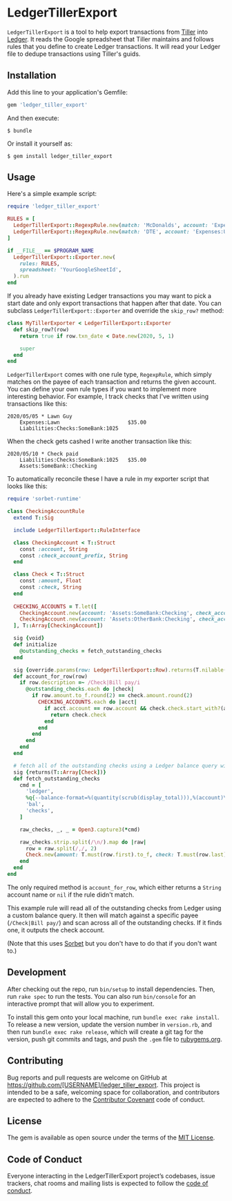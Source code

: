 # LedgerTillerExport

`LedgerTillerExport` is a tool to help export transactions from [Tiller](https://www.tillerhq/) into [Ledger](https://www.ledger-cli.org).
It reads the Google spreadsheet that Tiller maintains and follows rules that you define to create Ledger transactions.
It will read your Ledger file to dedupe transactions using Tiller's guids.

## Installation

Add this line to your application's Gemfile:

```ruby
gem 'ledger_tiller_export'
```

And then execute:

    $ bundle

Or install it yourself as:

    $ gem install ledger_tiller_export

## Usage

Here's a simple example script:

```ruby
require 'ledger_tiller_export'

RULES = [
  LedgerTillerExport::RegexpRule.new(match: 'McDonalds', account: 'Expenses:Food'),
  LedgerTillerExport::RegexpRule.new(match: 'DTE', account: 'Expenses:Utils:Energy'),
]

if __FILE__ == $PROGRAM_NAME
  LedgerTillerExport::Exporter.new(
    rules: RULES,
    spreadsheet: 'YourGoogleSheetId',
  ).run
end
```

If you already have existing Ledger transactions you may want to pick a start date and only export transactions that happen after that date.
You can subclass `LedgerTillerExport::Exporter` and override the `skip_row?` method:

```ruby
class MyTillerExporter < LedgerTillerExport::Exporter
  def skip_row?(row)
    return true if row.txn_date < Date.new(2020, 5, 1)

    super
  end
end
```

`LedgerTillerExport` comes with one rule type, `RegexpRule`, which simply matches on the payee of each transaction and returns the given account.
You can define your own rule types if you want to implement more interesting behavior. For example, I track checks that I've written using transactions like this:

```
2020/05/05 * Lawn Guy
    Expenses:Lawn                      $35.00
    Liabilities:Checks:SomeBank:1025
```

When the check gets cashed I write another transaction like this:

```
2020/05/10 * Check paid
    Liabilities:Checks:SomeBank:1025   $35.00
    Assets:SomeBank::Checking
```

To automatically reconcile these I have a rule in my exporter script that looks like this:

```ruby
require 'sorbet-runtime'

class CheckingAccountRule
  extend T::Sig

  include LedgerTillerExport::RuleInterface

  class CheckingAccount < T::Struct
    const :account, String
    const :check_account_prefix, String
  end

  class Check < T::Struct
    const :amount, Float
    const :check, String
  end
  
  CHECKING_ACCOUNTS = T.let([
    CheckingAccount.new(account: 'Assets:SomeBank:Checking', check_account_prefix: 'Liabilities:Checks:SomeBank'),
    CheckingAccount.new(account: 'Assets:OtherBank:Checking', check_account_prefix: 'Liabilities:Checks:OtherBank'),
  ], T::Array[CheckingAccount])

  sig {void}
  def initialize
    @outstanding_checks = fetch_outstanding_checks
  end

  sig {override.params(row: LedgerTillerExport::Row).returns(T.nilable(String))}
  def account_for_row(row)
    if row.description =~ /Check|Bill pay/i
      @outstanding_checks.each do |check|
        if row.amount.to_f.round(2) == check.amount.round(2)
          CHECKING_ACCOUNTS.each do |acct|
            if acct.account == row.account && check.check.start_with?(acct.check_account_prefix)
              return check.check
            end
          end
        end
      end
    end
  end

  # fetch all of the outstanding checks using a Ledger balance query with a custom format
  sig {returns(T::Array[Check])}
  def fetch_outstanding_checks
    cmd = [
      'ledger',
      %q{--balance-format=%(quantity(scrub(display_total))),%(account)\n},
      'bal',
      'checks',
    ]

    raw_checks, _, _ = Open3.capture3(*cmd)

    raw_checks.strip.split(/\n/).map do |raw|
      row = raw.split(/,/, 2)
      Check.new(amount: T.must(row.first).to_f, check: T.must(row.last))
    end
  end
end
```

The only required method is `account_for_row`, which either returns a `String` account name or `nil` if the rule didn't match.

This example rule will read all of the outstanding checks from Ledger using a custom balance query.
It then will match against a specific payee (`/Check|Bill pay/`) and scan across all of the outstanding checks.
If it finds one, it outputs the check account.

(Note that this uses [Sorbet](https://sorbet.org) but you don't have to do that if you don't want to.)

## Development

After checking out the repo, run `bin/setup` to install dependencies. Then, run `rake spec` to run the tests. You can also run `bin/console` for an interactive prompt that will allow you to experiment.

To install this gem onto your local machine, run `bundle exec rake install`. To release a new version, update the version number in `version.rb`, and then run `bundle exec rake release`, which will create a git tag for the version, push git commits and tags, and push the `.gem` file to [rubygems.org](https://rubygems.org).

## Contributing

Bug reports and pull requests are welcome on GitHub at https://github.com/[USERNAME]/ledger_tiller_export. This project is intended to be a safe, welcoming space for collaboration, and contributors are expected to adhere to the [Contributor Covenant](http://contributor-covenant.org) code of conduct.

## License

The gem is available as open source under the terms of the [MIT License](https://opensource.org/licenses/MIT).

## Code of Conduct

Everyone interacting in the LedgerTillerExport project’s codebases, issue trackers, chat rooms and mailing lists is expected to follow the [code of conduct](https://github.com/[USERNAME]/ledger_tiller_export/blob/master/CODE_OF_CONDUCT.md).
